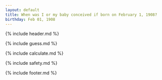 ```yaml
---
layout: default
title: When was I or my baby conceived if born on February 1, 1908?
birthday: Feb 01, 1908
---
```


{% include header.md %}

{% include guess.md %}

{% include calculate.md %}

{% include safety.md %}

{% include footer.md %}



